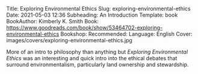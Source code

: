 Title: Exploring Environmental Ethics
Slug: exploring-environmental-ethics
Date: 2021-05-03 12:36
Subheading: An Introduction
Template: book
BookAuthor: Kimberly K. Smith
Book: https://www.goodreads.com/book/show/53464702-exploring-environmental-ethics
Bookshop: 
Recommended: 
Language: English
Cover: images/covers/exploring-environmental-ethics.jpg

More of an intro to philosophy than anything but *Exploring Environmental Ethics* was an interesting and quick intro into the ethical debates that surround environmentalism, particularly land ownership and stewardship.